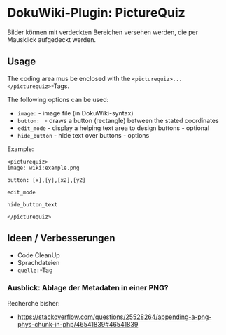 # DokuWiki-Plugin: PictureQuiz

Bilder können mit verdeckten Bereichen versehen werden, die per Mausklick aufgedeckt werden.

## Usage

The coding area mus be enclosed with the ``<picturequiz>...</picturequiz>``-Tags.

The following options can be used:
* ``image:`` - image file (in DokuWiki-syntax)
* ``button: `` - draws a button (rectangle) between the stated coordinates
* ``edit_mode`` - display a helping text area to design buttons - optional
* ``hide_button`` - hide text over buttons - options

Example:

```
<picturequiz>
image: wiki:example.png

button: [x],[y],[x2],[y2]

edit_mode

hide_button_text

</picturequiz>
```

## Ideen / Verbesserungen

* Code CleanUp
* Sprachdateien
* ``quelle:``-Tag

### Ausblick: Ablage der Metadaten in einer PNG?

Recherche bisher:
* https://stackoverflow.com/questions/25528264/appending-a-png-phys-chunk-in-php/46541839#46541839
